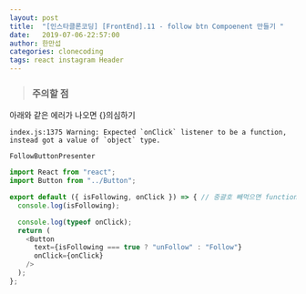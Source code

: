 ```yaml
---
layout: post
title:  "[인스타클론코딩] [FrontEnd].11 - follow btn Compoenent 만들기 "
date:   2019-07-06-22:57:00
author: 한만섭
categories: clonecoding
tags: react instagram Header
---
```









> ### 주의할 점 

아래와 같은 에러가 나오면 {}의심하기 
```error
index.js:1375 Warning: Expected `onClick` listener to be a function, instead got a value of `object` type.
```

`FollowButtonPresenter`  
```javascript
import React from "react";
import Button from "../Button";

export default ({ isFollowing, onClick }) => { // 중괄호 빼먹으면 function이 object가 됨.
  console.log(isFollowing);

  console.log(typeof onClick);
  return (
    <Button
      text={isFollowing === true ? "unFollow" : "Follow"}
      onClick={onClick}
    />
  );
};


```
